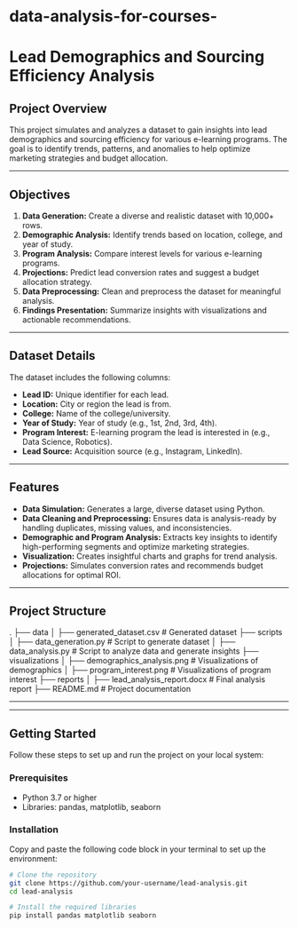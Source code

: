 # data-analysis-for-courses-
# Lead Demographics and Sourcing Efficiency Analysis

## Project Overview
This project simulates and analyzes a dataset to gain insights into lead demographics and sourcing efficiency for various e-learning programs. The goal is to identify trends, patterns, and anomalies to help optimize marketing strategies and budget allocation.

---

## Objectives
1. **Data Generation:** Create a diverse and realistic dataset with 10,000+ rows.
2. **Demographic Analysis:** Identify trends based on location, college, and year of study.
3. **Program Analysis:** Compare interest levels for various e-learning programs.
4. **Projections:** Predict lead conversion rates and suggest a budget allocation strategy.
5. **Data Preprocessing:** Clean and preprocess the dataset for meaningful analysis.
6. **Findings Presentation:** Summarize insights with visualizations and actionable recommendations.

---

## Dataset Details
The dataset includes the following columns:
- **Lead ID:** Unique identifier for each lead.
- **Location:** City or region the lead is from.
- **College:** Name of the college/university.
- **Year of Study:** Year of study (e.g., 1st, 2nd, 3rd, 4th).
- **Program Interest:** E-learning program the lead is interested in (e.g., Data Science, Robotics).
- **Lead Source:** Acquisition source (e.g., Instagram, LinkedIn).

---

## Features
- **Data Simulation:** Generates a large, diverse dataset using Python.
- **Data Cleaning and Preprocessing:** Ensures data is analysis-ready by handling duplicates, missing values, and inconsistencies.
- **Demographic and Program Analysis:** Extracts key insights to identify high-performing segments and optimize marketing strategies.
- **Visualization:** Creates insightful charts and graphs for trend analysis.
- **Projections:** Simulates conversion rates and recommends budget allocations for optimal ROI.

---

## Project Structure
. ├── data │ ├── generated_dataset.csv # Generated dataset ├── scripts │ ├── data_generation.py # Script to generate dataset │ ├── data_analysis.py # Script to analyze data and generate insights ├── visualizations │ ├── demographics_analysis.png # Visualizations of demographics │ ├── program_interest.png # Visualizations of program interest ├── reports │ ├── lead_analysis_report.docx # Final analysis report ├── README.md # Project documentation

---


---

## Getting Started
Follow these steps to set up and run the project on your local system:

### Prerequisites
- Python 3.7 or higher
- Libraries: pandas, matplotlib, seaborn

### Installation
Copy and paste the following code block in your terminal to set up the environment:

```bash
# Clone the repository
git clone https://github.com/your-username/lead-analysis.git
cd lead-analysis

# Install the required libraries
pip install pandas matplotlib seaborn
